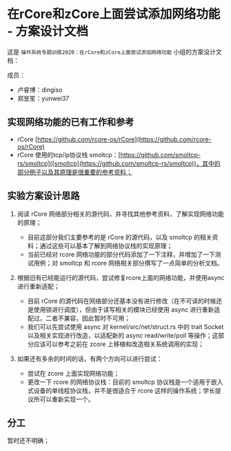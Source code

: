 # 在rCore和zCore上面尝试添加网络功能 - 方案设计文档

这是 `操作系统专题训练2020：在rCore和zCore上面尝试添加网络功能` 小组的方案设计文档：

成员：

- 卢睿博：dingiso
- 郑昱笙：yunwei37

## 实现网络功能的已有工作和参考

- rCore [https://github.com/rcore-os/rCore](https://github.com/rcore-os/rCore)
- rCore 使用的tcp/ip协议栈 smoltcp：[https://github.com/smoltcp-rs/smoltcp]([smoltcp](https://github.com/smoltcp-rs/smoltcp))，其中的部分例子以及其原理是很重要的参考资料；

## 实验方案设计思路

1. 阅读 rCore 网络部分相关的源代码，并寻找其他参考资料，了解实现网络功能的原理；
   
    - 目前这部分我们主要参考的是 rCore 的源代码，以及 smoltcp 的相关资料；通过这些可以基本了解到网络协议栈的实现原理；
    - 当前已经对 rcore 网络功能的部分代码添加了一下注释，并增加了一下测试用例；对 smoltcp 和 rcore 网络相关部分撰写了一点简单的分析文档。

2. 根据旧有已经能运行的源代码，尝试修复rcore上面的网络功能，并使用async进行重新适配；
    - 目前 rCore 的源代码在网络部分还基本没有进行修改（在不可读的时候还是使用锁进行调度），但由于读写相关的模块已经使用 async 进行重新适配过，二者不兼容，因此暂时不可用；
    - 我们可以先尝试使用 async 对 kernel/src/net/struct.rs 中的 trait Socket 以及相关实现进行改造，以适配新的 async read/write/poll 等操作；这部分应该可以参考之前在 zcore 上移植和改造相关系统调用的实现；

3. 如果还有多余的时间的话，有两个方向可以进行尝试：
    
    - 尝试在 zcore 上面实现网络功能；
    - 更改一下 rcore 的网络协议栈：目前的 smoltcp 协议栈是一个适用于嵌入式设备的单线程协议栈，并不是很适合于 rcore 这样的操作系统；学长提议所可以重新实现一个。

## 分工

暂时还不明确；